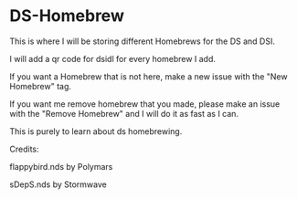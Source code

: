 # DS-Homebrew

This is where I will be storing different Homebrews for the DS and DSI.

I will add a qr code for dsidl for every homebrew I add.

If you want a Homebrew that is not here, make a new issue with the "New Homebrew" tag.

If you want me remove homebrew that you made, please make an issue with the "Remove Homebrew" and I will do it as fast as I can.

This is purely to learn about ds homebrewing.

Credits:

flappybird.nds by Polymars

sDepS.nds by Stormwave

